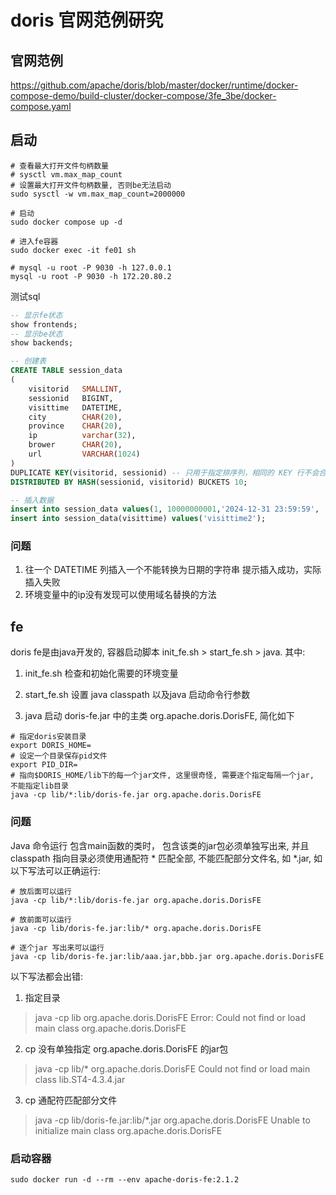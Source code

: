 # doris 官网范例研究

## 官网范例
https://github.com/apache/doris/blob/master/docker/runtime/docker-compose-demo/build-cluster/docker-compose/3fe_3be/docker-compose.yaml

## 启动
```shell
# 查看最大打开文件句柄数量
# sysctl vm.max_map_count
# 设置最大打开文件句柄数量, 否则be无法启动
sudo sysctl -w vm.max_map_count=2000000

# 启动
sudo docker compose up -d

# 进入fe容器
sudo docker exec -it fe01 sh

# mysql -u root -P 9030 -h 127.0.0.1
mysql -u root -P 9030 -h 172.20.80.2

```

测试sql
```sql
-- 显示fe状态
show frontends;
-- 显示be状态
show backends;

-- 创建表 
CREATE TABLE session_data
(
    visitorid   SMALLINT,
    sessionid   BIGINT,
    visittime   DATETIME,
    city        CHAR(20),
    province    CHAR(20),
    ip          varchar(32),
    brower      CHAR(20),
    url         VARCHAR(1024)
)
DUPLICATE KEY(visitorid, sessionid) -- 只用于指定排序列，相同的 KEY 行不会合并
DISTRIBUTED BY HASH(sessionid, visitorid) BUCKETS 10;

-- 插入数据
insert into session_data values(1, 10000000001,'2024-12-31 23:59:59', 'guangzhou', 'guangdong', '192.168.0.1', 'chrome', 'https://bing.com');
insert into session_data(visittime) values('visittime2');
```

### 问题
1. 往一个 DATETIME 列插入一个不能转换为日期的字符串 提示插入成功，实际插入失败
2. 环境变量中的ip没有发现可以使用域名替换的方法

## fe
doris fe是由java开发的, 容器启动脚本 init_fe.sh > start_fe.sh > java.
其中:
1. init_fe.sh 检查和初始化需要的环境变量

2. start_fe.sh 设置 java classpath 以及java 启动命令行参数

3. java 启动 doris-fe.jar 中的主类 org.apache.doris.DorisFE, 简化如下
```shell
# 指定doris安装目录
export DORIS_HOME=
# 设定一个目录保存pid文件
export PID_DIR=
# 指向$DORIS_HOME/lib下的每一个jar文件, 这里很奇怪, 需要逐个指定每隔一个jar, 不能指定lib目录
java -cp lib/*:lib/doris-fe.jar org.apache.doris.DorisFE
```

### 问题
Java 命令运行 包含main函数的类时， 包含该类的jar包必须单独写出来, 并且classpath 指向目录必须使用通配符 * 匹配全部, 不能匹配部分文件名, 如 *.jar, 如以下写法可以正确运行:
```shell
# 放后面可以运行
java -cp lib/*:lib/doris-fe.jar org.apache.doris.DorisFE

# 放前面可以运行
java -cp lib/doris-fe.jar:lib/* org.apache.doris.DorisFE

# 逐个jar 写出来可以运行
java -cp lib/doris-fe.jar:lib/aaa.jar,bbb.jar org.apache.doris.DorisFE
```

以下写法都会出错:

1. 指定目录
> java -cp lib org.apache.doris.DorisFE
> Error: Could not find or load main class org.apache.doris.DorisFE

2. cp 没有单独指定 org.apache.doris.DorisFE 的jar包
> java -cp lib/* org.apache.doris.DorisFE
> Could not find or load main class lib.ST4-4.3.4.jar

3. cp 通配符匹配部分文件
> java -cp lib/doris-fe.jar:lib/*.jar org.apache.doris.DorisFE
>  Unable to initialize main class org.apache.doris.DorisFE

### 启动容器
```shell
sudo docker run -d --rm --env apache-doris-fe:2.1.2

```